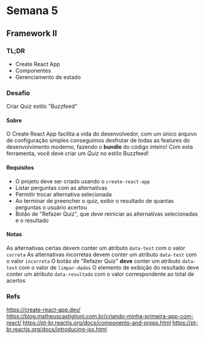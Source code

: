 # Semana 5

## Framework II

### TL;DR

- Create React App
- Componentes
- Gerenciamento de estado

### Desafio

Criar Quiz estilo "Buzzfeed"

#### Sobre

O Create React App facilita a vida do desenvolvedor, com um único arquivo de configuração simples conseguimos desfrutar de todas as features do desenvolvimento moderno, fazendo o **bundle** do código inteiro!
Com esta ferramenta, você deve criar um _Quiz_ no estilo Buzzfeed!

#### Requisitos

- O projeto deve ser criado usando o `create-react-app`
- Listar perguntas com as alternativas
- Permitir trocar alternativa selecionada
- Ao terminar de preencher o quiz, exibir o resultado de quantas perguntas o usuário acertou
- Botão de "Refazer Quiz", que deve reiniciar as alternativas selecionadas e o resultado

#### Notas

As alternativas certas devem conter um atributo `data-test` com o valor `correta`
As alternativas incorretas devem conter um atributo `data-test` com o valor `incorreta`
O botão de "Refazer Quiz" **deve** conter um atributo `data-test` com o valor de `limpar-dados`
O elemento de exibição do resultado deve conter um atributo `data-resultado` com o valor correspondente ao total de acertos

### Refs

https://create-react-app.dev/
https://blog.matheuscastiglioni.com.br/criando-minha-primeira-app-com-react/
https://pt-br.reactjs.org/docs/components-and-props.html
https://pt-br.reactjs.org/docs/introducing-jsx.html

